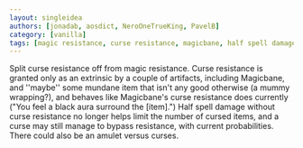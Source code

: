 ```yaml
---
layout: singleidea
authors: [jonadab, aosdict, NeroOneTrueKing, PavelB]
category: [vanilla]
tags: [magic resistance, curse resistance, magicbane, half spell damage]
---
```

Split curse resistance off from magic resistance. Curse resistance is granted only as an extrinsic by a couple of artifacts, including Magicbane, and ''maybe'' some mundane item that isn't any good otherwise (a mummy wrapping?), and behaves like Magicbane's curse resistance does currently ("You feel a black aura surround the [item].") Half spell damage without curse resistance no longer helps limit the number of cursed items, and a curse may still manage to bypass resistance, with current probabilities. There could also be an amulet versus curses.

